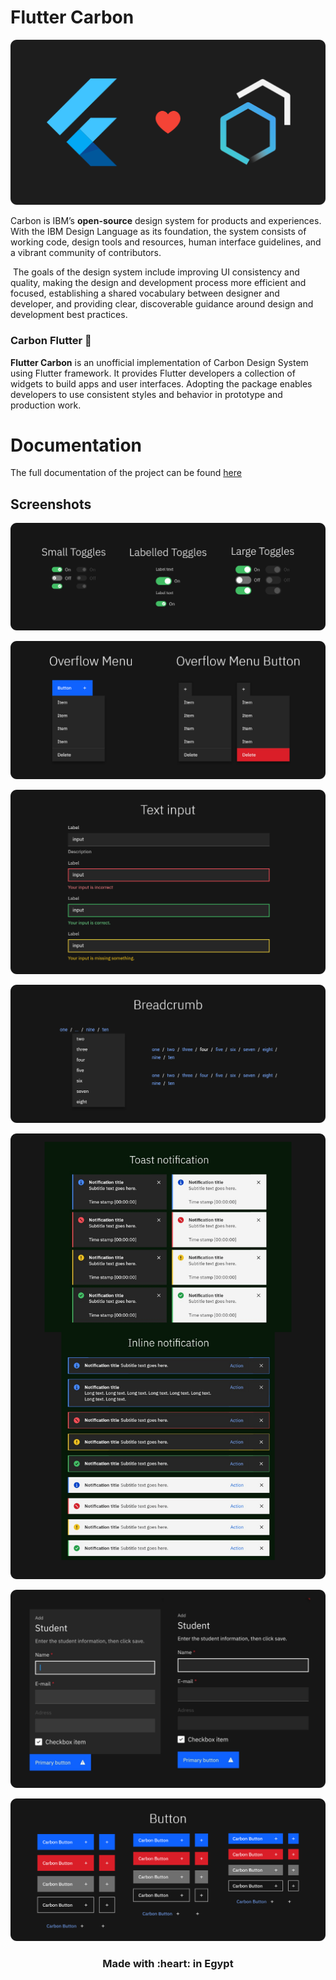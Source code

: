 # Flutter Carbon

![cover](md-assets/cover.png)

‌Carbon is IBM’s **open-source** design system for products and experiences. With the IBM Design Language as its foundation, the system consists of working code, design tools and resources, human interface guidelines, and a vibrant community of contributors.

‌
The goals of the design system include improving UI consistency and quality, making the design and development process more efficient and focused, establishing a shared vocabulary between designer and developer, and providing clear, discoverable guidance around design and development best practices.

### Carbon Flutter 💎

**Flutter Carbon** is an unofficial implementation of Carbon Design System using Flutter framework. It provides Flutter developers a collection of widgets to build apps and user interfaces. Adopting the package enables developers to use consistent styles and behavior in prototype and production work.

# Documentation

The full documentation of the project can be found [here](https://nour-eldin-shobier.gitbook.io/carbon-flutter/)

## Screenshots

![toggle](md-assets/toggle.png)

![overflow-menu](md-assets/overflow-menu.png)

![textfield](md-assets/textfield.png)

![breadcrumb](md-assets/breadcrumb.png)

![notification](md-assets/notification.png)

![forms](md-assets/forms.png)

![buttons](md-assets/buttons.png)

<h3 align='center'>Made with :heart: in Egypt</h3>
